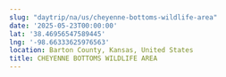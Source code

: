 ```yaml
---
slug: "daytrip/na/us/cheyenne-bottoms-wildlife-area"
date: '2025-05-23T00:00:00'
lat: '38.46956547589445'
lng: '-98.66333625976563'
location: Barton County, Kansas, United States
title: CHEYENNE BOTTOMS WILDLIFE AREA
---
```



